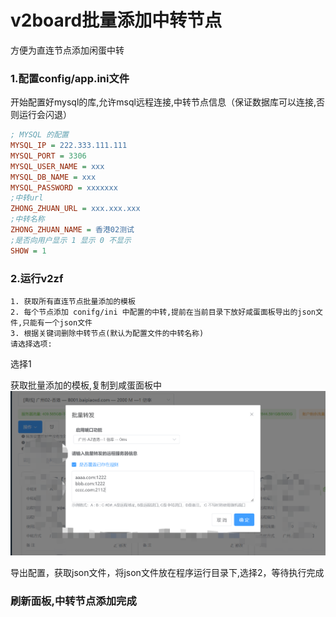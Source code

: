 # v2board批量添加中转节点

方便为直连节点添加闲蛋中转

### 1.配置config/app.ini文件

开始配置好mysql的库,允许msql远程连接,中转节点信息（保证数据库可以连接,否则运行会闪退）

```ini
; MYSQL 的配置
MYSQL_IP = 222.333.111.111
MYSQL_PORT = 3306
MYSQL_USER_NAME = xxx
MYSQL_DB_NAME = xxx
MYSQL_PASSWORD = xxxxxxx
;中转url
ZHONG_ZHUAN_URL = xxx.xxx.xxx
;中转名称
ZHONG_ZHUAN_NAME = 香港02测试
;是否向用户显示 1 显示 0 不显示
SHOW = 1
```

### 2.运行v2zf

```shell
1. 获取所有直连节点批量添加的模板
2. 每个节点添加 conifg/ini 中配置的中转,提前在当前目录下放好咸蛋面板导出的json文件,只能有一个json文件
3. 根据关键词删除中转节点(默认为配置文件的中转名称)
请选择选项:
```

选择1

获取批量添加的模板,复制到咸蛋面板中
![img.png](img.png)

导出配置，获取json文件，将json文件放在程序运行目录下,选择2，等待执行完成

### 刷新面板,中转节点添加完成




